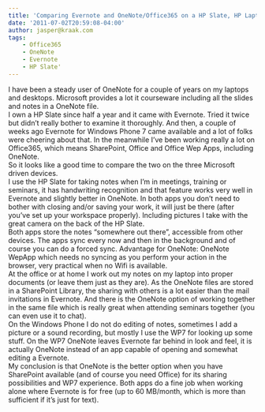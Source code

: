 ```yaml
---
title: 'Comparing Evernote and OneNote/Office365 on a HP Slate, HP Laptop and Windows Phone7.'
date: '2011-07-02T20:59:08-04:00'
author: jasper@kraak.com
tags:
    - Office365
    - OneNote
    - Evernote
    - HP Slate'
---
```


I have been a steady user of OneNote for a couple of years on my laptops and desktops. Microsoft provides a lot it courseware including all the slides and notes in a OneNote file.  
I own a HP Slate since half a year and it came with Evernote. Tried it twice but didn’t really bother to examine it thoroughly. And then, a couple of weeks ago Evernote for Windows Phone 7 came available and a lot of folks were cheering about that. In the meanwhile I’ve been working really a lot on Office365, which means SharePoint, Office and Office Wep Apps, including OneNote.  
So it looks like a good time to compare the two on the three Microsoft driven devices.  
I use the HP Slate for taking notes when I’m in meetings, training or seminars, it has handwriting recognition and that feature works very well in Evernote and slightly better in OneNote. In both apps you don’t need to bother with closing and/or saving your work, it will just be there (after you’ve set up your workspace properly). Including pictures I take with the great camera on the back of the HP Slate.  
Both apps store the notes “somewhere out there”, accessible from other devices. The apps sync every now and then in the background and of course you can do a forced sync. Advantage for OneNote: OneNote WepApp which needs no syncing as you perform your action in the browser, very practical when no Wifi is available.  
At the office or at home I work out my notes on my laptop into proper documents (or leave them just as they are). As the OneNote files are stored in a SharePoint Library, the sharing with others is a lot easier than the mail invitations in Evernote. And there is the OneNote option of working together in the same file which is really great when attending seminars together (you can even use it to chat).  
On the Windows Phone I do not do editing of notes, sometimes I add a picture or a sound recording, but mostly I use the WP7 for looking up some stuff. On the WP7 OneNote leaves Evernote far behind in look and feel, it is actually OneNote instead of an app capable of opening and somewhat editing a Evernote.  
My conclusion is that OneNote is the better option when you have SharePoint available (and of course you need Office) for its sharing possibilities and WP7 experience. Both apps do a fine job when working alone where Evernote is for free (up to 60 MB/month, which is more than sufficient if it’s just for text).
